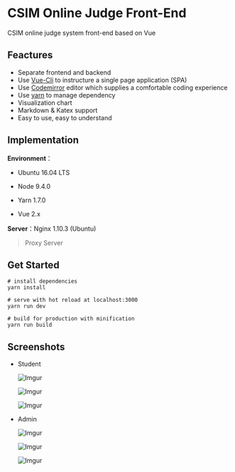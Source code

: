 # CSIM Online Judge Front-End

CSIM online judge system front-end based on Vue



## Feactures

* Separate frontend and backend
* Use <a href="https://github.com/vuejs/vue-cli">Vue-Cli</a> to instructure a single page application (SPA)
* Use <a href="https://github.com/codemirror/CodeMirror">Codemirror</a> editor which supplies a comfortable coding experience
* Use <a href="https://github.com/yarnpkg/yarn">yarn</a> to manage dependency
* Visualization chart
* Markdown & Katex support
* Easy to use, easy to understand



## Implementation

**Environment**：

* Ubuntu 16.04 LTS

* Node 9.4.0
* Yarn 1.7.0
* Vue 2.x

**Server**：Nginx 1.10.3 (Ubuntu) 

> Proxy Server



## Get Started

~~~shell
# install dependencies
yarn install

# serve with hot reload at localhost:3000
yarn run dev

# build for production with minification
yarn run build
~~~



## Screenshots

* Student

  ![Imgur](https://i.imgur.com/l99zjNv.png)

  ![Imgur](https://i.imgur.com/FShBZir.png)

  ![Imgur](https://i.imgur.com/DNv2VeJ.png)

* Admin

  ![Imgur](https://i.imgur.com/qvfPzR3.png)

  ![Imgur](https://i.imgur.com/x38tUcP.png)

  ![Imgur](https://i.imgur.com/J0jQKFg.png)